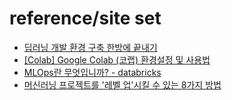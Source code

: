 # reference/site set

* [딥러닝 개발 환경 구축 한방에 끝내기](https://theorydb.github.io/dev/2020/02/14/dev-dl-setting-local-python/ "dev develop")  
* [[Colab] Google Colab (코랩) 환경설정 및 사용법](https://theorydb.github.io/dev/2019/08/23/dev-ml-colab/ "colab")  
* [MLOps란 무엇입니까? - databricks](https://databricks.com/kr/glossary/mlops)  
* [머신러닝 프로젝트를 '레벨 업'시킬 수 있는 8가지 방법](https://www.ciokorea.com/news/188798)  

